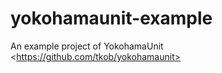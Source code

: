 # yokohamaunit-example
An example project of YokohamaUnit &lt;https://github.com/tkob/yokohamaunit>
